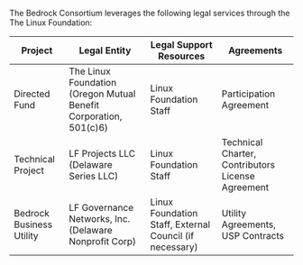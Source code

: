 The Bedrock Consortium leverages the following legal services through the The Linux Foundation:

| Project | Legal Entity | Legal Support Resources | Agreements|
| --- | --- | --- | --- |
| Directed Fund	| The Linux Foundation (Oregon Mutual Benefit Corporation, 501(c)6) | Linux Foundation Staff | Participation Agreement|
| Technical Project  |	LF Projects LLC (Delaware Series LLC) | Linux Foundation Staff | Technical Charter, Contributors License Agreement |
|Bedrock Business Utility	| LF Governance Networks, Inc. (Delaware Nonprofit Corp)|  Linux Foundation Staff,  External Council (if  necessary) |  Utility Agreements, USP Contracts|
